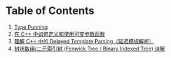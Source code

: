 # Table of Contents

1. [Type Punning](notes/type-punning.md)
2. [在 C++ 中如何定义和使用可变参数函数](notes/variadic-functions-in-cpp.md)
3. [理解 C++ 中的 Delayed Template Parsing（延迟模板解析）](notes/cpp-delayed-template-parsing.md)
4. [树状数组/二元索引树 (Fenwick Tree / Binary Indexed Tree) 详解](notes/fenwick-tree-detailed-explanation.md)
